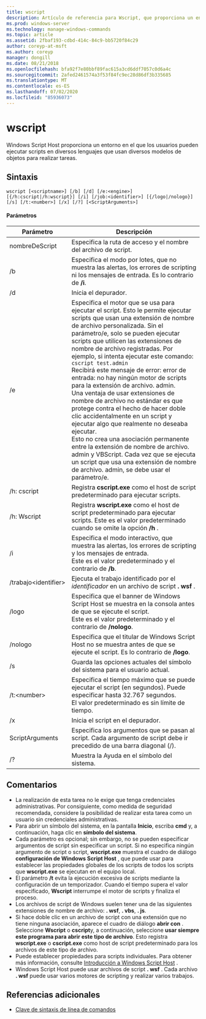 ```yaml
---
title: wscript
description: Artículo de referencia para Wscript, que proporciona un entorno en el que los usuarios pueden ejecutar scripts en diversos lenguajes que usan diversos modelos de objetos para realizar tareas.
ms.prod: windows-server
ms.technology: manage-windows-commands
ms.topic: article
ms.assetid: 2fbaf193-cdbd-414c-84c9-bb5720f84c29
author: coreyp-at-msft
ms.author: coreyp
manager: dongill
ms.date: 08/21/2018
ms.openlocfilehash: bfa92f7e80bbf89fac615a3cd6ddf7057c0d6a4c
ms.sourcegitcommit: 2afed2461574a3f53f84fc9ec28d86df3b335685
ms.translationtype: MT
ms.contentlocale: es-ES
ms.lasthandoff: 07/02/2020
ms.locfileid: "85936073"
---
```

# <a name="wscript"></a>wscript



Windows Script Host proporciona un entorno en el que los usuarios pueden ejecutar scripts en diversos lenguajes que usan diversos modelos de objetos para realizar tareas.

## <a name="syntax"></a>Sintaxis

```
wscript [<scriptname>] [/b] [/d] [/e:<engine>] [{/h:cscript|/h:wscript}] [/i] [/job:<identifier>] [{/logo|/nologo}] [/s] [/t:<number>] [/x] [/?] [<ScriptArguments>]
```

#### <a name="parameters"></a>Parámetros

|Parámetro|Descripción|
|---------|-----------|
|nombreDeScript|Especifica la ruta de acceso y el nombre del archivo de script.|
|/b|Especifica el modo por lotes, que no muestra las alertas, los errores de scripting ni los mensajes de entrada. Es lo contrario de **/i**.|
|/d|Inicia el depurador.|
|/e|Especifica el motor que se usa para ejecutar el script. Esto le permite ejecutar scripts que usan una extensión de nombre de archivo personalizada. Sin el parámetro/e, solo se pueden ejecutar scripts que utilicen las extensiones de nombre de archivo registradas. Por ejemplo, si intenta ejecutar este comando:<br>```cscript test.admin```<br>Recibirá este mensaje de error: error de entrada: no hay ningún motor de scripts para la extensión de archivo. admin.<br>Una ventaja de usar extensiones de nombre de archivo no estándar es que protege contra el hecho de hacer doble clic accidentalmente en un script y ejecutar algo que realmente no deseaba ejecutar. <br>Esto no crea una asociación permanente entre la extensión de nombre de archivo. admin y VBScript. Cada vez que se ejecuta un script que usa una extensión de nombre de archivo. admin, se debe usar el parámetro/e.|
|/h: cscript|Registra **cscript.exe** como el host de script predeterminado para ejecutar scripts.|
|/h: Wscript|Registra **wscript.exe** como el host de script predeterminado para ejecutar scripts. Este es el valor predeterminado cuando se omite la opción **/h** .|
|/i|Especifica el modo interactivo, que muestra las alertas, los errores de scripting y los mensajes de entrada.</br>Este es el valor predeterminado y el contrario de **/b**.|
|/trabajo\<identifier>|Ejecuta el trabajo identificado por el *identificador* en un archivo de script **. wsf** .|
|/logo|Especifica que el banner de Windows Script Host se muestra en la consola antes de que se ejecute el script.</br>Este es el valor predeterminado y el contrario de **/nologo**.|
|/nologo|Especifica que el titular de Windows Script Host no se muestra antes de que se ejecute el script. Es lo contrario de **/logo**.|
|/s|Guarda las opciones actuales del símbolo del sistema para el usuario actual.|
|/t:\<number>|Especifica el tiempo máximo que se puede ejecutar el script (en segundos). Puede especificar hasta 32.767 segundos.</br>El valor predeterminado es sin límite de tiempo.|
|/x|Inicia el script en el depurador.|
|ScriptArguments|Especifica los argumentos que se pasan al script. Cada argumento de script debe ir precedido de una barra diagonal (/).|
|/?|Muestra la Ayuda en el símbolo del sistema.|

## <a name="remarks"></a>Comentarios

-   La realización de esta tarea no le exige que tenga credenciales administrativas. Por consiguiente, como medida de seguridad recomendada, considere la posibilidad de realizar esta tarea como un usuario sin credenciales administrativas.
-   Para abrir un símbolo del sistema, en la pantalla **Inicio**, escriba **cmd** y, a continuación, haga clic en **símbolo del sistema**.
-   Cada parámetro es opcional; sin embargo, no se pueden especificar argumentos de script sin especificar un script. Si no especifica ningún argumento de script o script, **wscript.exe** muestra el cuadro de diálogo **configuración de Windows Script Host** , que puede usar para establecer las propiedades globales de los scripts de todos los scripts que **wscript.exe** se ejecutan en el equipo local.
-   El parámetro **/t** evita la ejecución excesiva de scripts mediante la configuración de un temporizador. Cuando el tiempo supera el valor especificado, **Wscript** interrumpe el motor de scripts y finaliza el proceso.
-   Los archivos de script de Windows suelen tener una de las siguientes extensiones de nombre de archivo: **. wsf**, **. vbs**, **. js**.
-   Si hace doble clic en un archivo de script con una extensión que no tiene ninguna asociación, aparece el cuadro de diálogo **abrir con** . Seleccione **Wscript** o **cscript**y, a continuación, seleccione **usar siempre este programa para abrir este tipo de archivo**. Esto registra **wscript.exe** o **cscript.exe** como host de script predeterminado para los archivos de este tipo de archivo.
-   Puede establecer propiedades para scripts individuales. Para obtener más información, consulte [Introducción a Windows Script Host](https://technet.microsoft.com/library/cc738350(v=ws.10).aspx) .
-   Windows Script Host puede usar archivos de script **. wsf** . Cada archivo **. wsf** puede usar varios motores de scripting y realizar varios trabajos.

## <a name="additional-references"></a>Referencias adicionales

- [Clave de sintaxis de línea de comandos](command-line-syntax-key.md)
